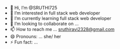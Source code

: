 - 👋 Hi, I’m @SRUTHI725
- 👀 I’m interested in full stack web developer 
- 🌱 I’m currently learning  full stack web developer 
- 💞️ I’m looking to collaborate on ...
- 📫 How to reach me ... sruthiravi2328@gmail.com
- 😄 Pronouns: ... she/ her
- ⚡ Fun fact: ...

<!---
SRUTHI725/SRUTHI725 is a ✨ special ✨ repository because its `README.md` (this file) appears on your GitHub profile.
You can click the Preview link to take a look at your changes.
--->
